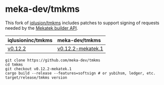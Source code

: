 # meka-dev/tmkms

This fork of [iqlusion/tmkms](https://github.com/iqlusion/tmkms)
includes patches to support signing of requests needed by the
[Mekatek builder API](https://api.mekatek.xyz).

| iqlusioninc/tmkms  | meka-dev/tmkms                         |
|:-------------------|:---------------------------------------|
| [v0.12.2][v0.12.2] | [v0.12.2-mekatek.1][v0.12.2-mekatek.1] |

[v0.12.2]:           https://github.com/iqlusioninc/tmkms/releases/tag/v0.12.2
[v0.12.2-mekatek.1]: https://github.com/meka-dev/tmkms/releases/tag/v0.12.2-mekatek.1

```shell
git clone https://github.com/meka-dev/tmkms
cd tmkms
git checkout v0.12.2-mekatek.1
cargo build --release --features=softsign # or yubihsm, ledger, etc.
target/release/tmkms version
```
